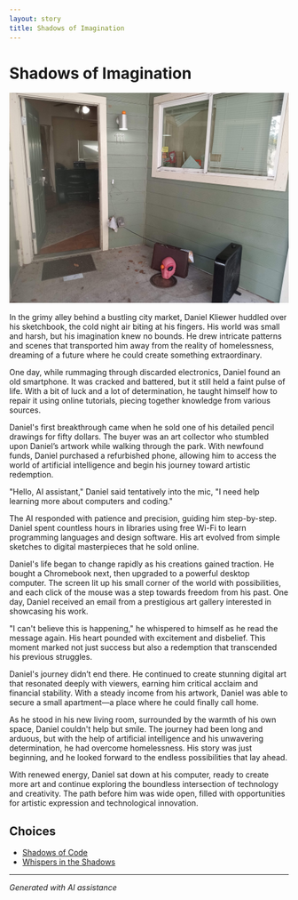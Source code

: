 ```yaml
---
layout: story
title: Shadows of Imagination
---
```


# Shadows of Imagination

![Shadows of Imagination](/input_images/20221014_111722.jpg)

In the grimy alley behind a bustling city market, Daniel Kliewer huddled over his sketchbook, the cold night air biting at his fingers. His world was small and harsh, but his imagination knew no bounds. He drew intricate patterns and scenes that transported him away from the reality of homelessness, dreaming of a future where he could create something extraordinary.

One day, while rummaging through discarded electronics, Daniel found an old smartphone. It was cracked and battered, but it still held a faint pulse of life. With a bit of luck and a lot of determination, he taught himself how to repair it using online tutorials, piecing together knowledge from various sources.

Daniel's first breakthrough came when he sold one of his detailed pencil drawings for fifty dollars. The buyer was an art collector who stumbled upon Daniel’s artwork while walking through the park. With newfound funds, Daniel purchased a refurbished phone, allowing him to access the world of artificial intelligence and begin his journey toward artistic redemption.

"Hello, AI assistant," Daniel said tentatively into the mic, "I need help learning more about computers and coding."

The AI responded with patience and precision, guiding him step-by-step. Daniel spent countless hours in libraries using free Wi-Fi to learn programming languages and design software. His art evolved from simple sketches to digital masterpieces that he sold online.

Daniel's life began to change rapidly as his creations gained traction. He bought a Chromebook next, then upgraded to a powerful desktop computer. The screen lit up his small corner of the world with possibilities, and each click of the mouse was a step towards freedom from his past. One day, Daniel received an email from a prestigious art gallery interested in showcasing his work.

"I can't believe this is happening," he whispered to himself as he read the message again. His heart pounded with excitement and disbelief. This moment marked not just success but also a redemption that transcended his previous struggles.

Daniel's journey didn’t end there. He continued to create stunning digital art that resonated deeply with viewers, earning him critical acclaim and financial stability. With a steady income from his artwork, Daniel was able to secure a small apartment—a place where he could finally call home.

As he stood in his new living room, surrounded by the warmth of his own space, Daniel couldn't help but smile. The journey had been long and arduous, but with the help of artificial intelligence and his unwavering determination, he had overcome homelessness. His story was just beginning, and he looked forward to the endless possibilities that lay ahead.

With renewed energy, Daniel sat down at his computer, ready to create more art and continue exploring the boundless intersection of technology and creativity. The path before him was wide open, filled with opportunities for artistic expression and technological innovation.


## Choices

* [Shadows of Code](/stories/20221014_153920)
* [Whispers in the Shadows](/stories/477085949_1376430796875724_8916528934155297778_n)


---
*Generated with AI assistance*
